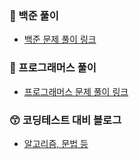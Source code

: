 ### 🐯 백준 풀이

- [백준 문제 풀이 링크](https://www.notion.so/a385ee3ad758486f8d42c6bce12bc906) 

### 🦅 프로그래머스 풀이

- [프로그래머스 문제 풀이 링크](https://www.notion.so/b88a532fd5d545269abaf16b94d9f983)

### 😙 코딩테스트 대비 블로그

- [알고리즘, 문법 등](https://www.notion.so/CodingTest-582d8cc567694b75852286bebf76de1f)